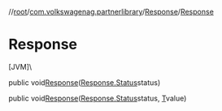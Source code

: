 //[root](../../../index.md)/[com.volkswagenag.partnerlibrary](../index.md)/[Response](index.md)/[Response](-response.md)

# Response

[JVM]\

public void[Response](-response.md)([Response.Status](-status/index.md)status)

public void[Response](-response.md)([Response.Status](-status/index.md)status, [T](index.md)value)
